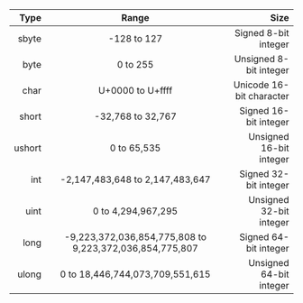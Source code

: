 |Type | Range|	Size|
|-:|:-:|-:|
|sbyte |	-128 to 127|	Signed 8-bit integer|
|byte|	0 to 255|	Unsigned 8-bit integer|
|char|	U+0000 to U+ffff|	Unicode 16-bit character|
|short|	-32,768 to 32,767|	Signed 16-bit integer|
|ushort|	0 to 65,535|	Unsigned 16-bit integer|
|int|	-2,147,483,648 to 2,147,483,647|	Signed 32-bit integer|
|uint|	0 to 4,294,967,295|	Unsigned 32-bit integer|
|long|	-9,223,372,036,854,775,808 to 9,223,372,036,854,775,807|	Signed 64-bit integer|
|ulong|	0 to 18,446,744,073,709,551,615|	Unsigned 64-bit integer|